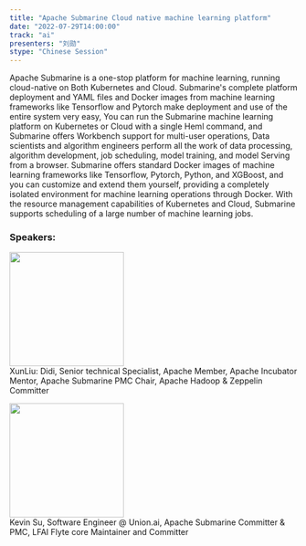 ```yaml
---
title: "Apache Submarine Cloud native machine learning platform"
date: "2022-07-29T14:00:00"
track: "ai"
presenters: "刘勋"
stype: "Chinese Session"
---
```

Apache Submarine is a one-stop platform for machine learning, running cloud-native on Both Kubernetes and Cloud.
Submarine's complete platform deployment and YAML files and Docker images from machine learning frameworks like Tensorflow and Pytorch make deployment and use of the entire system very easy, You can run the Submarine machine learning platform on Kubernetes or Cloud with a single Heml command, and Submarine offers Workbench support for multi-user operations, Data scientists and algorithm engineers perform all the work of data processing, algorithm development, job scheduling, model training, and model Serving from a browser.
Submarine offers standard Docker images of machine learning frameworks like Tensorflow, Pytorch, Python, and XGBoost, and you can customize and extend them yourself, providing a completely isolated environment for machine learning operations through Docker. With the resource management capabilities of Kubernetes and Cloud, Submarine supports scheduling of a large number of machine learning jobs.
 ### Speakers: 
 <img src="images/speaker/1026.png" width="200" /><br>XunLiu: Didi, Senior technical Specialist, Apache Member, Apache Incubator Mentor, Apache Submarine PMC Chair, Apache Hadoop & Zeppelin Committer

 <img src="images/speaker/1026_1.png" width="200" /><br>Kevin Su, Software Engineer @ Union.ai, Apache Submarine Committer & PMC, LFAI Flyte core Maintainer and Committer
